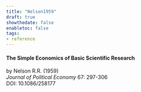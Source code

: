 ```yaml
---
title: "Nelson1959"
draft: true
showthedate: false
enabletoc: false
tags:
- reference
---
```


#### **The Simple Economics of Basic Scientific Research**     
by Nelson R.R. (1959)         
*Journal of Political Economy* 67: 297-306       
DOI: 10.1086/258177     


